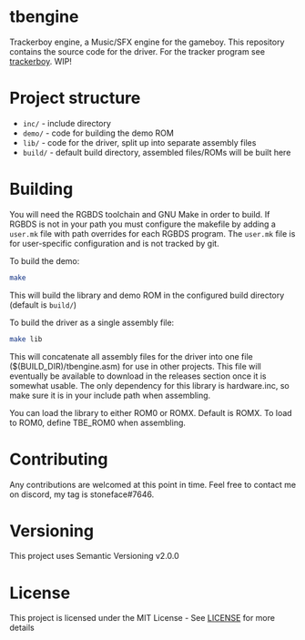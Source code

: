 # tbengine

Trackerboy engine, a Music/SFX engine for the gameboy. This repository contains the source code for the driver.
For the tracker program see [trackerboy][trackerboy-link]. WIP!

# Project structure

* `inc/` - include directory
* `demo/` - code for building the demo ROM
* `lib/` - code for the driver, split up into separate assembly files
* `build/` - default build directory, assembled files/ROMs will be built here

# Building

You will need the RGBDS toolchain and GNU Make in order to build. If RGBDS is not in your path you must
configure the makefile by adding a `user.mk` file with path overrides for each RGBDS program. The `user.mk`
file is for user-specific configuration and is not tracked by git.

To build the demo:
```sh
make
```
This will build the library and demo ROM in the configured build directory (default is `build/`)

To build the driver as a single assembly file:
```sh
make lib
```
This will concatenate all assembly files for the driver into one file ($(BUILD_DIR)/tbengine.asm) for use in other
projects. This file will eventually be available to download in the releases section once it is somewhat usable.
The only dependency for this library is hardware.inc, so make sure it is in your include path when assembling.

You can load the library to either ROM0 or ROMX. Default is ROMX. To load to ROM0, define TBE_ROM0 when assembling.

# Contributing

Any contributions are welcomed at this point in time. Feel free to contact me on discord,
my tag is stoneface#7646.

# Versioning

This project uses Semantic Versioning v2.0.0

# License

This project is licensed under the MIT License - See [LICENSE](LICENSE) for more details

[trackerboy-link]: https://github.com/stoneface86/trackerboy
